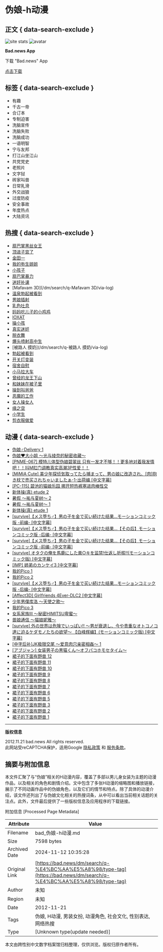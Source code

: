 # 伪娘-h动漫

## 正文 { data-search-exclude }


![site stats](https://c.statcounter.com/12770071/0/4dcaea1f/1/)
![avatar](https://bad.news/images/default_avatar_400x400.jpeg)

**Bad.news App**

下载 "Bad.news" App

[点击下载](/app/download)

## 标签 { data-search-exclude }
- 有趣
- 千古一帝
- 合订本
- 专制迫害
- 洗脑宣传
- 洗脑失败
- 洗脑成功
- 一语明智
- 宁与友邦
- 打江山坐江山
- 共党党史
- 老照片
- 文字狱
- 砖家叫兽
- 日常乳滑
- 外交战狼
- 过度防疫
- 安全事故
- 年度热点
- 大陆资讯

## 热搜 { data-search-exclude }
- [扇巴掌黑丝女王](/dm/search/q-扇巴掌黑丝女王/via-log)
- [顶进子宫了](/dm/search/q-顶进子宫了/via-log)
- [金田一](/dm/search/q-金田一/via-log)
- [我的弥生姐姐](/dm/search/q-我的弥生姐姐/via-log)
- [小孩子](/dm/search/q-小孩子/via-log)
- [扇巴掌暴力](/dm/search/q-扇巴掌暴力/via-log)
- [迷奸补课](/dm/search/q-迷奸补课/via-log)
- [Mafavam 3D](/dm/search/q-Mafavam 3D/via-log)
- [温泉勃起被看到](/dm/search/q-温泉勃起被看到/via-log)
- [男娘插射](/dm/search/q-男娘插射/via-log)
- [乳色吐息](/dm/search/q-乳色吐息/via-log)
- [妈妈吃儿子的小鸡鸡](/dm/search/q-妈妈吃儿子的小鸡鸡/via-log)
- [IOXAT](/dm/search/q-IOXAT/via-log)
- [操小孩](/dm/search/q-操小孩/via-log)
- [真实迷奸](/dm/search/q-真实迷奸/via-log)
- [脱衣舞](/dm/search/q-脱衣舞/via-log)
- [爆头喷射高中生](/dm/search/q-爆头喷射高中生/via-log)
- [被路人 摸奶](/dm/search/q-被路人 摸奶/via-log)
- [勃起被看到](/dm/search/q-勃起被看到/via-log)
- [开关灯变装](/dm/search/q-开关灯变装/via-log)
- [宿舍自慰](/dm/search/q-宿舍自慰/via-log)
- [小马拉大车](/dm/search/q-小马拉大车/via-log)
- [曾经的龙王下山](/dm/search/q-曾经的龙王下山/via-log)
- [和妹妹在被子里](/dm/search/q-和妹妹在被子里/via-log)
- [操到叫爸爸](/dm/search/q-操到叫爸爸/via-log)
- [恶魔的工作](/dm/search/q-恶魔的工作/via-log)
- [女人操女人](/dm/search/q-女人操女人/via-log)
- [缘之空](/dm/search/q-缘之空/via-log)
- [小学生](/dm/search/q-小学生/via-log)
- [剪衣服做爱](/dm/search/q-剪衣服做爱/via-log)

## 动漫 { data-search-exclude }
- [伪娘♂Delivery 1](/dm/play/id-1784 "伪娘♂Delivery 1")
- [伪娘♥大小姐 ～光与绫奈的秘密收藏～](/dm/play/id-1083 "伪娘♥大小姐 ～光与绫奈的秘密收藏～")
- [\[PNME-067\] 模特儿体型伪娘碧翠丝 只有一发才不够！！更多地对着我发情吧！！抖M肛门调教真实高潮3P性爱！！](/dm/play/id-3434 "[PNME-067] 模特儿体型伪娘碧翠丝 只有一发才不够！！更多地对着我发情吧！！抖M肛门调教真实高潮3P性爱！！")
- [\[MiMiA Cute\] 美少年探侦気取ってたら捕まって、男の娘に改造され、\[肉\]抱き枕で売买されちゃいましたぁ-1-出荷编 \[中文字幕\]](/dm/play/id-3556 "[MiMiA Cute] 美少年探侦気取ってたら捕まって、男の娘に改造され、[肉]抱き枕で売买されちゃいましたぁ-1-出荷编 [中文字幕]")
- [\[PC-115\] 碧池的猫娘乐园 挪开短热裤塞进肉棒性交](/dm/play/id-3422 "[PC-115] 碧池的猫娘乐园 挪开短热裤塞进肉棒性交")
- [新体操(真) etude 2](/dm/play/id-613 "新体操(真) etude 2")
- [暑假 ～祐与夏树～ 2](/dm/play/id-34 "暑假 ～祐与夏树～ 2")
- [暑假 ～祐与夏树～ 1](/dm/play/id-48 "暑假 ～祐与夏树～ 1")
- [新体操(真) etude 1](/dm/play/id-558 "新体操(真) etude 1")
- [\[survive\]【メス堕ち♂】男の子を金で买い続けた结果…モーションコミック版 -前编- \[中文字幕\]](/dm/play/id-2854 "[survive]【メス堕ち♂】男の子を金で买い続けた结果…モーションコミック版 -前编- [中文字幕]")
- [\[survive\]【メス堕ち♂】男の子を金で买い続けた结果…【その后】モーションコミック版 -后编- \[中文字幕\]](/dm/play/id-2896 "[survive]【メス堕ち♂】男の子を金で买い続けた结果…【その后】モーションコミック版 -后编- [中文字幕]")
- [\[survive\]【メス堕ち♂】男の子を金で买い続けた结果…【その后】モーションコミック版 -前编- \[中文字幕\]](/dm/play/id-2901 "[survive]【メス堕ち♂】男の子を金で买い続けた结果…【その后】モーションコミック版 -前编- [中文字幕]")
- [\[survive\] オタクの俺を馬鹿にした粪○キを监禁!仕返し折槛!!(モーションコミック版) \[中文字幕\]](/dm/play/id-2662 "[survive] オタクの俺を馬鹿にした粪○キを监禁!仕返し折槛!!(モーションコミック版) [中文字幕]")
- [\[IMP\] 姉弟のカンケイ3 \[中文字幕\]](/dm/play/id-2677 "[IMP] 姉弟のカンケイ3 [中文字幕]")
- [我的Pico 1](/dm/play/id-622 "我的Pico 1")
- [我的Pico 2](/dm/play/id-661 "我的Pico 2")
- [\[survive\]【メス堕ち♂】男の子を金で买い続けた结果…モーションコミック版 -后编- \[中文字幕\]](/dm/play/id-2928 "[survive]【メス堕ち♂】男の子を金で买い続けた结果…モーションコミック版 -后编- [中文字幕]")
- [\[Affect3D\] Girlfriends 4Ever-DLC2 \[中文字幕\]](/dm/play/id-3776 "[Affect3D] Girlfriends 4Ever-DLC2 [中文字幕]")
- [少年男僕库洛 ～天使之歌～](/dm/play/id-1002 "少年男僕库洛 ～天使之歌～")
- [我的Pico 3](/dm/play/id-864 "我的Pico 3")
- [女系家族III ～秘密HIMITSU卑蜜～](/dm/play/id-3782 "女系家族III ～秘密HIMITSU卑蜜～")
- [兽娘通信 ～猫娘妮雅～](/dm/play/id-4957 "兽娘通信 ～猫娘妮雅～")
- [\[survive\] 外の世界は危険でいっぱい!! ～男が衰退し、今や贵重なオトコノコ達に迫るケダモノたちの欲望～ 【白峰辉编】(モーションコミック版) \[中文字幕\]](/dm/play/id-2738 "[survive] 外の世界は危険でいっぱい!! ～男が衰退し、今や贵重なオトコノコ達に迫るケダモノたちの欲望～ 【白峰辉编】(モーションコミック版) [中文字幕]")
- [\[中字后补\]JK极限交尾 ～爱意肉穴亲密相姦～ 1](/dm/play/id-4259 "[中字后补]JK极限交尾 ～爱意肉穴亲密相姦～ 1")
- [\[アブジャン\] 女装男子の黒猫くん～オフパコホモセタイム～](/dm/play/id-2952 "[アブジャン] 女装男子の黒猫くん～オフパコホモセタイム～")
- [裙子的下面有野兽 12](/dm/play/id-2334 "裙子的下面有野兽 12")
- [裙子的下面有野兽 11](/dm/play/id-1848 "裙子的下面有野兽 11")
- [裙子的下面有野兽 10](/dm/play/id-1853 "裙子的下面有野兽 10")
- [裙子的下面有野兽 9](/dm/play/id-1856 "裙子的下面有野兽 9")
- [裙子的下面有野兽 8](/dm/play/id-1863 "裙子的下面有野兽 8")
- [裙子的下面有野兽 7](/dm/play/id-1866 "裙子的下面有野兽 7")
- [裙子的下面有野兽 6](/dm/play/id-1869 "裙子的下面有野兽 6")
- [裙子的下面有野兽 5](/dm/play/id-1873 "裙子的下面有野兽 5")
- [裙子的下面有野兽 3](/dm/play/id-1797 "裙子的下面有野兽 3")
- [裙子的下面有野兽 2](/dm/play/id-1801 "裙子的下面有野兽 2")
- [裙子的下面有野兽 1](/dm/play/id-1807 "裙子的下面有野兽 1")

---

**版权信息**

2012.11.21 bad.news All rights reserved.  
此网站受reCAPTCHA保护，适用Google [隐私政策](https://policies.google.com/privacy) 和 [服务条款](https://policies.google.com/terms)。

## 摘要与附加信息

<!-- tcd_abstract -->
本文件汇聚了与“伪娘”相关的H动漫内容，覆盖了多部以男儿身女装为主题的动漫作品，以及相关的角色和剧情介绍。文中包含了多张H动漫的缩略图和播放链接，展示了不同动画作品中的伪娘角色，以及它们的情节和特点。除了具体的动漫介绍，该文件还列出了与伪娘文化相关的热搜词条，从中可以看出当前相关话题的关注点。此外，文件最后提供了一些版权信息及应用程序的下载链接。
<!-- tcd_abstract_end -->

附加信息 [Processed Page Metadata]

| Attribute       | Value                                  |
|-----------------|----------------------------------------|
| Filename        | bad_伪娘-h动漫.md                             |
| Size            | 7598 bytes                           |
| Archived Date   | 2024-11-12 10:35:28                             |
| Original Link   | [https://bad.news/dm/search/q-%E4%BC%AA%E5%A8%98/type-tag](https://bad.news/dm/search/q-%E4%BC%AA%E5%A8%98/type-tag)                       |
| Author          | 未知                               |
| Region          | 未知                               |
| Date            | 2012-11-21                                 |
| Tags            | 伪娘, H动漫, 男装女扮, 动漫角色, 社会文化, 性别表达, 网络热搜                                 |
| Type            | [Unknown type(update needed)]                                 |
<!-- tcd_table_end -->

本文由跨性别中文数字档案馆归档整理，仅供浏览。版权归原作者所有。
